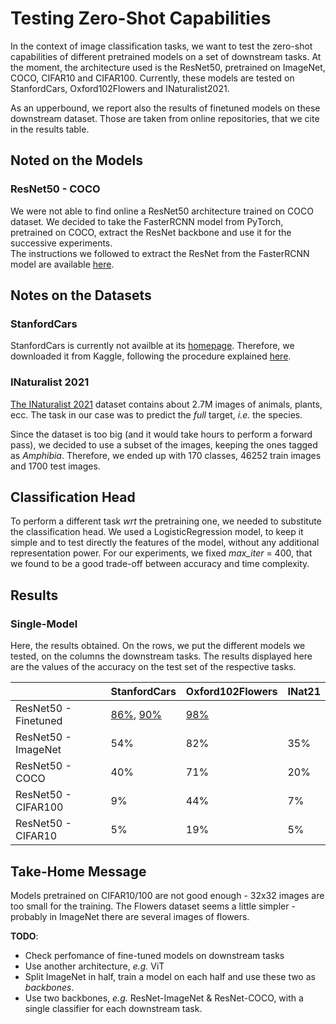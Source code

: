 # Testing Zero-Shot Capabilities

In the context of image classification tasks, we want to test the zero-shot capabilities of different pretrained models on a set of downstream tasks.
At the moment, the architecture used is the ResNet50, pretrained on ImageNet, COCO, CIFAR10 and CIFAR100.
Currently, these models are tested on StanfordCars, Oxford102Flowers and INaturalist2021.

As an upperbound, we report also the results of finetuned models on these downstream dataset.
Those are taken from online repositories, that we cite in the results table.

## Noted on the Models
### ResNet50 - COCO
We were not able to find online a ResNet50 architecture trained on COCO dataset.
We decided to take the FasterRCNN model from PyTorch, pretrained on COCO, extract the ResNet backbone and use it for the successive experiments.<br/>
The instructions we followed to extract the ResNet from the FasterRCNN model are available [here](https://discuss.pytorch.org/t/feature-extracting-from-resnet-pretrained-on-coco/82010/3).

## Notes on the Datasets
### StanfordCars
StanfordCars is currently not availble at its [homepage](https://ai.stanford.edu/~jkrause/cars/car_dataset.html).
Therefore, we downloaded it from Kaggle, following the procedure explained [here](https://github.com/pytorch/vision/issues/7545#issuecomment-1631441616).

### INaturalist 2021
[The INaturalist 2021](https://github.com/visipedia/inat_comp/tree/master/2021) dataset contains about 2.7M images of animals, plants, ecc.
The task in our case was to predict the *full* target, *i.e.* the species.

Since the dataset is too big (and it would take hours to perform a forward pass), we decided to use a subset of the images, keeping the ones tagged as *Amphibia*.
Therefore, we ended up with 170 classes, 46252 train images and 1700 test images.

## Classification Head
To perform a different task *wrt* the pretraining one, we needed to substitute the classification head.
We used a LogisticRegression model, to keep it simple and to test directly the features of the model, without any additional representation power.
For our experiments, we fixed *max_iter* = 400, that we found to be a good trade-off between accuracy and time complexity.

## Results
### Single-Model
Here, the results obtained.
On the rows, we put the different models we tested, on the columns the downstream tasks.
The results displayed here are the values of the accuracy on the test set of the respective tasks.

|                     | StanfordCars | Oxford102Flowers | INat21 |
|---------------------|--------------|------------------|--------|
| ResNet50 - Finetuned| [86%](https://medium.com/swlh/car-classification-with-resnet-50-4793d3fe29ea), [90%](https://github.com/eqy/PyTorch-Stanford-Cars-Baselines) | [98%](https://paperswithcode.com/sota/image-classification-on-flowers-102)|  |
| ResNet50 - ImageNet | 54%          | 82%              | 35%    |
| ResNet50 - COCO     | 40%          | 71%              | 20%    |
| ResNet50 - CIFAR100 | 9%           | 44%              | 7%     |
| ResNet50 - CIFAR10  | 5%           | 19%              | 5%     |

## Take-Home Message
Models pretrained on CIFAR10/100 are not good enough - 32x32 images are too small for the training.
The Flowers dataset seems a little simpler - probably in ImageNet there are several images of flowers.

**TODO**:
+ Check perfomance of fine-tuned models on downstream tasks
+ Use another architecture, *e.g.* ViT
+ Split ImageNet in half, train a model on each half and use these two as *backbones*.
+ Use two backbones, *e.g.* ResNet-ImageNet & ResNet-COCO, with a single classifier for each downstream task.
